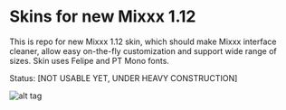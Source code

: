Skins for new Mixxx 1.12
=============
This is repo for new Mixxx 1.12 skin, which should make Mixxx interface cleaner, allow easy on-the-fly customization and support wide range of sizes.
Skin uses Felipe and PT Mono fonts.

Status: [NOT USABLE YET, UNDER HEAVY CONSTRUCTION]

![alt tag](https://raw.githubusercontent.com/zezic/nextgen_skins/master/Mixxx_RGB.png)
